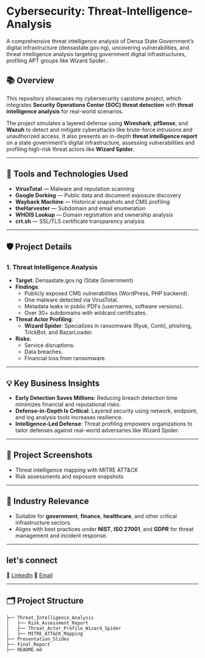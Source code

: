 # Cybersecurity: Threat-Intelligence-Analysis
A comprehensive threat intelligence analysis of Densa State Government’s digital infrastructure (densastate.gov.ng), uncovering vulnerabilities, and threat intelligence analysis targeting government digital infrastructures, profiling APT groups like Wizard Spider..

## 📚 Overview
This repository showcases my cybersecurity capstone project, which integrates **Security Operations Center (SOC) threat detection** with **threat intelligence analysis** for real-world scenarios.

The project simulates a layered defense using **Wireshark**, **pfSense**, and **Wazuh** to detect and mitigate cyberattacks like brute-force intrusions and unauthorized access. It also presents an in-depth **threat intelligence report** on a state government’s digital infrastructure, assessing vulnerabilities and profiling high-risk threat actors like **Wizard Spider**.

---

## 🔧 Tools and Technologies Used
- **VirusTotal** — Malware and reputation scanning
- **Google Dorking** — Public data and document exposure discovery
- **Wayback Machine** — Historical snapshots and CMS profiling
- **theHarvester** — Subdomain and email enumeration
- **WHOIS Lookup** — Domain registration and ownership analysis
- **crt.sh** — SSL/TLS certificate transparency analysis

---

## 🛡️ Project Details

### 1. Threat Intelligence Analysis
- **Target**: Densastate.gov.ng (State Government)
- **Findings**:
  - Publicly exposed CMS vulnerabilities (WordPress, PHP backend).
  - One malware detected via VirusTotal.
  - Metadata leaks in public PDFs (usernames, software versions).
  - Over 30+ subdomains with wildcard certificates.
- **Threat Actor Profiling**:
  - **Wizard Spider**: Specializes in ransomware (Ryuk, Conti), phishing, TrickBot, and BazarLoader.
- **Risks**:
  - Service disruptions.
  - Data breaches.
  - Financial loss from ransomware.

---

## 💡 Key Business Insights
- **Early Detection Saves Millions**: Reducing breach detection time minimizes financial and reputational risks.
- **Defense-in-Depth Is Critical**: Layered security using network, endpoint, and log analysis tools increases resilience.
- **Intelligence-Led Defense**: Threat profiling empowers organizations to tailor defenses against real-world adversaries like Wizard Spider.

---

## 📸 Project Screenshots
- Threat intelligence mapping with MITRE ATT&CK
- Risk assessments and exposure snapshots

---

## 🚀 Industry Relevance
- Suitable for **government**, **finance**, **healthcare**, and other critical infrastructure sectors.
- Aligns with best practices under **NIST**, **ISO 27001**, and **GDPR** for threat management and incident response.

---
## let's connect
🔗 [LinkedIn](https://www.linkedin.com/posts/kiridi-david_threat-intelligence-assessment-activity-7336013918177308675--AWj?utm_source=share&utm_medium=member_desktop&rcm=ACoAAD1dUPEByIj2cRbQAPsn4QcGmvpGWifXhi8)
📧 [Email](mailto:kirididavid@gmail.com)

---

## 🗂️ Project Structure
```plaintext
├── Threat_Intelligence_Analysis
│   ├── Risk_Assessment_Report
│   ├── Threat_Actor_Profile_Wizard_Spider
│   ├── MITRE_ATT&CK_Mapping
├── Presentation_Slides
├── Final_Report
├── README.md
